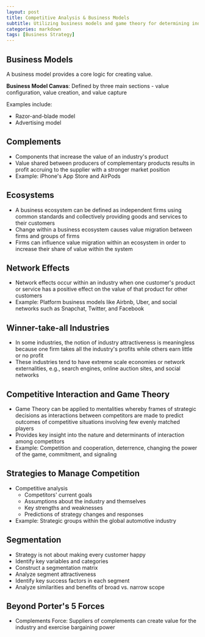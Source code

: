 ```yaml
---
layout: post
title: Competitive Analysis & Business Models
subtitle: Utilizing business models and game theory for determining industry attractiveness.
categories: markdown
tags: [Business Strategy]
---
```

## **Business Models**

A business model provides a core logic for creating value. 

**Business Model Canvas**: Defined by three main sections - value configuration, value creation, and value capture

Examples include:

- Razor-and-blade model
- Advertising model

## **Complements**

- Components that increase the value of an industry's product
- Value shared between producers of complementary products results in profit accruing to the supplier with a stronger market position
- Example: iPhone's App Store and AirPods

## **Ecosystems**

- A business ecosystem can be defined as independent firms using common standards and collectively providing goods and services to their customers
- Change within a business ecosystem causes value migration between firms and groups of firms
- Firms can influence value migration within an ecosystem in order to increase their share of value within the system

## **Network Effects**

- Network effects occur within an industry when one customer's product or service has a positive effect on the value of that product for other customers
- Example: Platform business models like Airbnb, Uber, and social networks such as Snapchat, Twitter, and Facebook

## **Winner-take-all Industries**

- In some industries, the notion of industry attractiveness is meaningless because one firm takes all the industry's profits while others earn little or no profit
- These industries tend to have extreme scale economies or network externalities, e.g., search engines, online auction sites, and social networks

## **Competitive Interaction and Game Theory**

- Game Theory can be applied to mentalities whereby frames of strategic decisions as interactions between competitors are made to predict outcomes of competitive situations involving few evenly matched players
- Provides key insight into the nature and determinants of interaction among competitors
- Example: Competition and cooperation, deterrence, changing the power of the game, commitment, and signaling

## **Strategies to Manage Competition**

- Competitive analysis
    - Competitors' current goals
    - Assumptions about the industry and themselves
    - Key strengths and weaknesses
    - Predictions of strategy changes and responses
- Example: Strategic groups within the global automotive industry

## **Segmentation**

- Strategy is not about making every customer happy
- Identify key variables and categories
- Construct a segmentation matrix
- Analyze segment attractiveness
- Identify key success factors in each segment
- Analyze similarities and benefits of broad vs. narrow scope

## **Beyond Porter's 5 Forces**

- Complements Force: Suppliers of complements can create value for the industry and exercise bargaining power